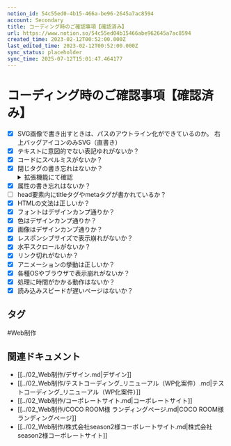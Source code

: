 ```yaml
---
notion_id: 54c55ed0-4b15-466a-be96-2645a7ac8594
account: Secondary
title: コーディング時のご確認事項【確認済み】
url: https://www.notion.so/54c55ed04b15466abe962645a7ac8594
created_time: 2023-02-12T00:52:00.000Z
last_edited_time: 2023-02-12T00:52:00.000Z
sync_status: placeholder
sync_time: 2025-07-12T15:01:47.464177
---
```

# コーディング時のご確認事項【確認済み】

- [x] SVG画像で書き出すときは、パスのアウトライン化ができているのか。
  右上バッグアイコンのみSVG（直書き）
- [x] テキストに意図的でない表記ゆれがないか？
- [x] コードにスペルミスがないか？
- [x] 閉じタグの書き忘れはないか？
  <details>
  <summary>拡張機能にて確認</summary>
  </details>
- [x] 属性の書き忘れはないか？
- [ ] head要素内にtitleタグやmetaタグが書かれているか？
- [x] HTMLの文法は正しいか？
- [x] フォントはデザインカンプ通りか？
- [x] 色はデザインカンプ通りか？
- [x] 画像はデザインカンプ通りか？
- [x] レスポンシブサイズで表示崩れがないか？
- [x] 水平スクロールがないか？
- [x] リンク切れがないか？
- [x] アニメーションの挙動は正しいか？
- [x] 各種OSやブラウザで表示崩れがないか？
- [x] 処理に時間がかかる動作はないか？
- [x] 読み込みスピードが遅いページはないか？

## タグ

#Web制作 

## 関連ドキュメント

- [[../02_Web制作/デザイン.md|デザイン]]
- [[../02_Web制作/テストコーディング_リニューアル（WP化案件）.md|テストコーディング_リニューアル（WP化案件）]]
- [[../02_Web制作/コーポレートサイト.md|コーポレートサイト]]
- [[../02_Web制作/COCO ROOM様 ランディングページ.md|COCO ROOM様 ランディングページ]]
- [[../02_Web制作/株式会社season2様コーポレートサイト.md|株式会社season2様コーポレートサイト]]
